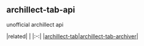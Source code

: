 ## archillect-tab-api

unofficial archillect api

<!-- related:
- [archillect-tab](https://github.com/JulienMartel/archillect-tab)
- [archillect-tab-archiver](https://github.com/JulienMartel/archillect-tab-archiver) -->

|related|   |
|:-:|
|[archillect-tab](https://github.com/JulienMartel/archillect-tab)|[archillect-tab-archiver](https://github.com/JulienMartel/archillect-tab-archiver)|